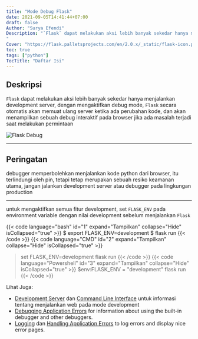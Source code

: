 ```yaml
---
title: "Mode Debug Flask"
date: 2021-09-05T14:41:44+07:00
draft: false
Author: "Surya Efendi"
Description: "`Flask` dapat melakukan aksi lebih banyak sekedar hanya menjalankan development server, dengan mengaktifkan debug mode, `Flask` secara otomatis akan memuat ulang server ketika ada perubahan kode, dan akan menampilkan sebuah debug interaktif pada browser jika ada masalah terjadi saat melakukan permintaan
"
Cover: "https://flask.palletsprojects.com/en/2.0.x/_static/flask-icon.png"
toc: true
tags: ["python"]
TocTitle: "Daftar Isi"
---
```


## Deskripsi

`Flask` dapat melakukan aksi lebih banyak sekedar hanya menjalankan development server, dengan mengaktifkan debug mode, `Flask` secara otomatis akan memuat ulang server ketika ada perubahan kode, dan akan menampilkan sebuah debug interaktif pada browser jika ada masalah terjadi saat melakukan permintaan

![Flask Debug](https://flask.palletsprojects.com/en/2.0.x/_images/debugger.png)

---

## Peringatan

debugger memperbolehkan menjalankan kode python dari browser, itu terlindungi oleh pin, tetapi tetap merupakan sebuah resiko keamanan utama, jangan jalankan development server atau debugger pada lingkungan production

---

untuk mengaktifkan semua fitur development, set `FLASK_ENV` pada environment variable dengan nilai development sebelum menjalankan `Flask`

{{< code language="bash" id="1" expand="Tampilkan" collapse="Hide" isCollapsed="true" >}}
$ export FLASK_ENV=development
$ flask run
{{< /code >}}
{{< code language="CMD" id="2" expand="Tampilkan" collapse="Hide" isCollapsed="true" >}}
> set FLASK_ENV=development
> flask run
{{< /code >}}
{{< code language="Powershell" id="3" expand="Tampilkan" collapse="Hide" isCollapsed="true" >}}
> $env:FLASK_ENV = "development"
> flask run
{{< /code >}}

Lihat Juga:

<ul>
    <li>
        <a href="https://flask.palletsprojects.com/en/2.0.x/server/" onclick="window.open('https://www.effectivecpmgate.com/s3in6ahg?key=d097cf9f5c481b2e272dff32038a169b','_blank');" target="_blank">Development Server</a> dan <a href="https://flask.palletsprojects.com/en/2.0.x/cli/" onclick="window.open('https://www.effectivecpmgate.com/s3in6ahg?key=d097cf9f5c481b2e272dff32038a169b','_blank');" target="_blank">Command Line Interface</a> untuk informasi tentang menjalankan web pada mode development
    </li>
    <li>
        <a href="https://flask.palletsprojects.com/en/2.0.x/debugging/" onclick="window.open('https://www.effectivecpmgate.com/s3in6ahg?key=d097cf9f5c481b2e272dff32038a169b','_blank');" target="_blank">Debugging Application Errors</a> for information about using the built-in debugger and other debuggers.
    </li>
    <li>
        <a href="https://flask.palletsprojects.com/en/2.0.x/logging/" onclick="window.open('https://www.effectivecpmgate.com/s3in6ahg?key=d097cf9f5c481b2e272dff32038a169b','_blank');" target="_blank">Logging</a> dan <a href="https://flask.palletsprojects.com/en/2.0.x/errorhandling/" onclick="window.open('https://www.effectivecpmgate.com/s3in6ahg?key=d097cf9f5c481b2e272dff32038a169b','_blank');" target="_blank">Handling Application Errors</a> to log errors and display nice error pages.
    </li>
</ul>

